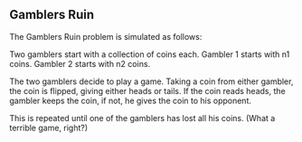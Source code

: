##  Gamblers Ruin
The Gamblers Ruin problem is simulated as follows:

Two gamblers start with a collection of coins each.
Gambler 1 starts with n1 coins.
Gambler 2 starts with n2 coins.

The two gamblers decide to play a game.
Taking a coin from either gambler, the coin is flipped, giving either heads or tails. If the coin reads heads, the gambler keeps the coin, 
if not, he gives the coin to his opponent.

This is repeated until one of the gamblers has lost all his coins.
(What a terrible game, right?)
